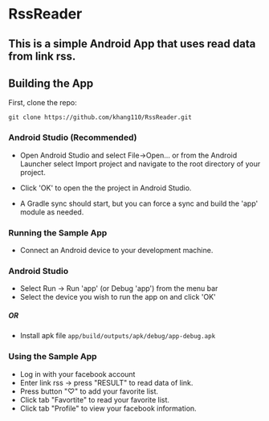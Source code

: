 # RssReader 

## This is a simple Android App that uses read data from link rss.

## Building the App

First, clone the repo:

`git clone https://github.com/khang110/RssReader.git`

### Android Studio (Recommended)

- Open Android Studio and select File->Open... or from the Android Launcher select Import project and navigate to the root directory of your project.

- Click 'OK' to open the the project in Android Studio.

- A Gradle sync should start, but you can force a sync and build the 'app' module as needed.

### Running the Sample App
- Connect an Android device to your development machine.

### Android Studio
- Select Run -> Run 'app' (or Debug 'app') from the menu bar
- Select the device you wish to run the app on and click 'OK'
##### OR
- Install apk file 
`app/build/outputs/apk/debug/app-debug.apk`

### Using the Sample App
- Log in with your facebook account
- Enter link rss -> press "RESULT" to read data of link.
- Press button "♡" to add your favorite list.
- Click tab "Favortite" to read your favorite list.
- Click tab "Profile" to view your facebook information. 
